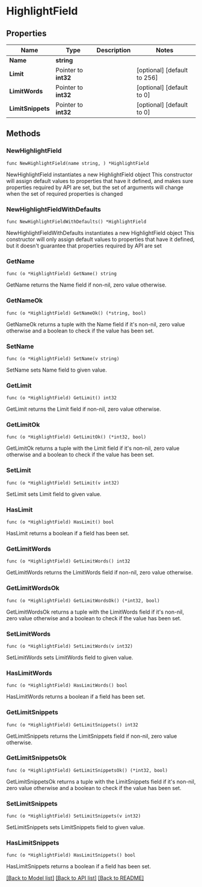 # HighlightField

## Properties

Name | Type | Description | Notes
------------ | ------------- | ------------- | -------------
**Name** | **string** |  | 
**Limit** | Pointer to **int32** |  | [optional] [default to 256]
**LimitWords** | Pointer to **int32** |  | [optional] [default to 0]
**LimitSnippets** | Pointer to **int32** |  | [optional] [default to 0]

## Methods

### NewHighlightField

`func NewHighlightField(name string, ) *HighlightField`

NewHighlightField instantiates a new HighlightField object
This constructor will assign default values to properties that have it defined,
and makes sure properties required by API are set, but the set of arguments
will change when the set of required properties is changed

### NewHighlightFieldWithDefaults

`func NewHighlightFieldWithDefaults() *HighlightField`

NewHighlightFieldWithDefaults instantiates a new HighlightField object
This constructor will only assign default values to properties that have it defined,
but it doesn't guarantee that properties required by API are set

### GetName

`func (o *HighlightField) GetName() string`

GetName returns the Name field if non-nil, zero value otherwise.

### GetNameOk

`func (o *HighlightField) GetNameOk() (*string, bool)`

GetNameOk returns a tuple with the Name field if it's non-nil, zero value otherwise
and a boolean to check if the value has been set.

### SetName

`func (o *HighlightField) SetName(v string)`

SetName sets Name field to given value.


### GetLimit

`func (o *HighlightField) GetLimit() int32`

GetLimit returns the Limit field if non-nil, zero value otherwise.

### GetLimitOk

`func (o *HighlightField) GetLimitOk() (*int32, bool)`

GetLimitOk returns a tuple with the Limit field if it's non-nil, zero value otherwise
and a boolean to check if the value has been set.

### SetLimit

`func (o *HighlightField) SetLimit(v int32)`

SetLimit sets Limit field to given value.

### HasLimit

`func (o *HighlightField) HasLimit() bool`

HasLimit returns a boolean if a field has been set.

### GetLimitWords

`func (o *HighlightField) GetLimitWords() int32`

GetLimitWords returns the LimitWords field if non-nil, zero value otherwise.

### GetLimitWordsOk

`func (o *HighlightField) GetLimitWordsOk() (*int32, bool)`

GetLimitWordsOk returns a tuple with the LimitWords field if it's non-nil, zero value otherwise
and a boolean to check if the value has been set.

### SetLimitWords

`func (o *HighlightField) SetLimitWords(v int32)`

SetLimitWords sets LimitWords field to given value.

### HasLimitWords

`func (o *HighlightField) HasLimitWords() bool`

HasLimitWords returns a boolean if a field has been set.

### GetLimitSnippets

`func (o *HighlightField) GetLimitSnippets() int32`

GetLimitSnippets returns the LimitSnippets field if non-nil, zero value otherwise.

### GetLimitSnippetsOk

`func (o *HighlightField) GetLimitSnippetsOk() (*int32, bool)`

GetLimitSnippetsOk returns a tuple with the LimitSnippets field if it's non-nil, zero value otherwise
and a boolean to check if the value has been set.

### SetLimitSnippets

`func (o *HighlightField) SetLimitSnippets(v int32)`

SetLimitSnippets sets LimitSnippets field to given value.

### HasLimitSnippets

`func (o *HighlightField) HasLimitSnippets() bool`

HasLimitSnippets returns a boolean if a field has been set.


[[Back to Model list]](../README.md#documentation-for-models) [[Back to API list]](../README.md#documentation-for-api-endpoints) [[Back to README]](../README.md)


